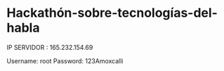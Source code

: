 # Hackathón-sobre-tecnologías-del-habla

IP SERVIDOR : 165.232.154.69

Username: root
Password: 123Amoxcalli

